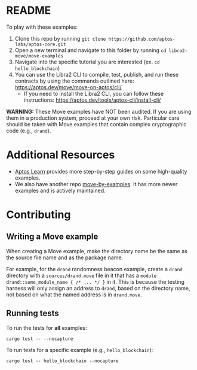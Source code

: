 # README

To play with these examples:
1. Clone this repo by running `git clone https://github.com/aptos-labs/aptos-core.git`
2. Open a new terminal and navigate to this folder by running `cd libra2-move/move-examples`
3. Navigate into the specific tutorial you are interested (ex. `cd hello_blockchain`)
4. You can use the Libra2 CLI to compile, test, publish, and run these contracts by using the commands outlined here: https://aptos.dev/move/move-on-aptos/cli/
     - If you need to install the Libra2 CLI, you can follow these instructions: https://aptos.dev/tools/aptos-cli/install-cli/

**WARNING:** These Move examples have NOT been audited. If you are using them in a production system, proceed at your own risk.
Particular care should be taken with Move examples that contain complex cryptographic code (e.g., `drand`).

# Additional Resources

-  [Aptos Learn](https://learn.aptoslabs.com/code-examples/) provides more step-by-step guides on some high-quality examples. 
- We also have another repo [move-by-examples](https://github.com/aptos-labs/move-by-examples). It has more newer examples and is actively maintained.

# Contributing

## Writing a Move example

When creating a Move example, make the directory name be the same as the source file name and as the package name.

For example, for the `drand` randomness beacon example, create a `drand` directory with a `sources/drand.move` file in it that has a `module drand::some_module_name { /* ... */ }` in it.
This is because the testing harness will only assign an address to `drand`, based on the directory name, not based on what the named address is in `drand.move`.

## Running tests

To run the tests for **all** examples:

```
cargo test -- --nocapture
```

To run tests for a specific example (e.g., `hello_blockchain`):

```
cargo test -- hello_blockchain --nocapture
```
